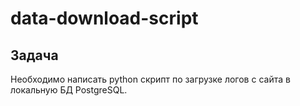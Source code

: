 # data-download-script

## Задача

Необходимо написать python скрипт по загрузке логов с сайта в локальную БД PostgreSQL.

